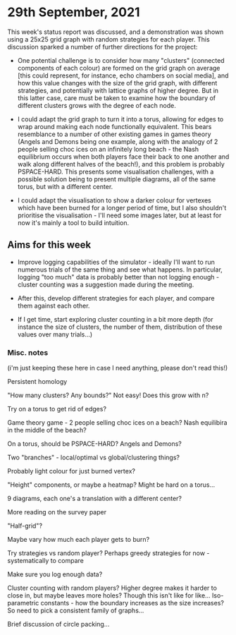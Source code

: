 # 29th September, 2021


This week's status report was discussed, and a demonstration was shown using a 25x25 grid graph with random strategies for each player. This discussion sparked a number of further directions for the project:

* One potential challenge is to consider how many "clusters" (connected components of each colour) are formed on the grid graph on average [this could represent, for instance, echo chambers on social media], and how this value changes with the size of the grid graph, with different strategies, and potentially with lattice graphs of higher degree. But in this latter case, care must be taken to examine how the boundary of different clusters grows with the degree of each node.

* I could adapt the grid graph to turn it into a torus, allowing for edges to wrap around making each node functionally equivalent. This bears resemblance to a number of other existing games in games theory (Angels and Demons being one example, along with the analogy of 2 people selling choc ices on an infinitely long beach - the Nash equilibrium occurs when both players face their back to one another and walk along different halves of the beach!), and this problem is probably PSPACE-HARD. This presents some visualisation challenges, with a possible solution being to present multiple diagrams, all of the same torus, but with a different center.

* I could adapt the visualisation to show a darker colour for vertexes which have been burned for a longer period of time, but I also shouldn't prioritise the visualisation - I'll need some images later, but at least for now it's mainly a tool to build intuition.

## Aims for this week

* Improve logging capabilities of the simulator - ideally I'll want to run numerous trials of the same thing and see what happens. In particular, logging "too much" data is probably better than not logging enough - cluster counting was a suggestion made during the meeting.

* After this, develop different strategies for each player, and compare them against each other.

* If I get time, start exploring cluster counting in a bit more depth (for instance the size of clusters, the number of them, distribution of these values over many trials...)


### Misc. notes

(i'm just keeping these here in case I need anything, please don't read this!)

Persistent homology

"How many clusters? Any bounds?" Not easy! Does this grow with n?

Try on a torus to get rid of edges?

Game theory game - 2 people selling choc ices on a beach? Nash equilibira in the middle of the beach?

On a torus, should be PSPACE-HARD? Angels and Demons?

Two "branches" - local/optimal vs global/clustering things?

Probably light colour for just burned vertex?

"Height" components, or maybe a heatmap? Might be hard on a torus...

9 diagrams, each one's a translation with a different center?

More reading on the survey paper

"Half-grid"?

Maybe vary how much each player gets to burn?

Try strategies vs random player? Perhaps greedy strategies for now - systematically to compare

Make sure you log enough data?

Cluster counting with random players? Higher degree makes it harder to close in, but maybe leaves more holes? Though this isn't like for like...
Iso-parametric constants - how the boundary increases as the size increases? So need to pick a consistent family of graphs...

Brief discussion of circle packing...
